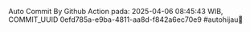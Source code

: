 Auto Commit By Github Action pada: 2025-04-06 08:45:43 WIB, COMMIT_UUID 0efd785a-e9ba-4811-aa8d-f842a6ec70e9 #autohijau🗿
